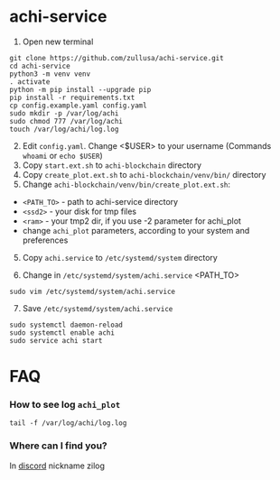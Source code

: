 # achi-service

1. Open new terminal
```
git clone https://github.com/zullusa/achi-service.git
cd achi-service
python3 -m venv venv
. activate
python -m pip install --upgrade pip
pip install -r requirements.txt
cp config.example.yaml config.yaml
sudo mkdir -p /var/log/achi
sudo chmod 777 /var/log/achi
touch /var/log/achi/log.log
```
2. Edit `config.yaml`. Change <$USER> to your username (Commands `whoami` or `echo $USER`)
3. Copy `start.ext.sh` to `achi-blockchain` directory
4. Copy `create_plot.ext.sh` to `achi-blockchain/venv/bin/` directory
5. Change `achi-blockchain/venv/bin/create_plot.ext.sh`:
* `<PATH_TO>` - path to achi-service directory
* `<ssd2>` - your disk for tmp files
* `<ram>` - your tmp2 dir, if you use -2 parameter for achi_plot
* change `achi_plot` parameters, according to your system and preferences

5. Copy `achi.service` to `/etc/systemd/system` directory

6. Change in `/etc/systemd/system/achi.service` <PATH_TO>
```
sudo vim /etc/systemd/system/achi.service
```
7. Save `/etc/systemd/system/achi.service`
```
sudo systemctl daemon-reload
sudo systemctl enable achi
sudo service achi start
```

# FAQ
### How to see log `achi_plot`
```
tail -f /var/log/achi/log.log
```
### Where can I find you?
In [discord](https://discord.gg/DZhBc5pCng) nickname zilog
